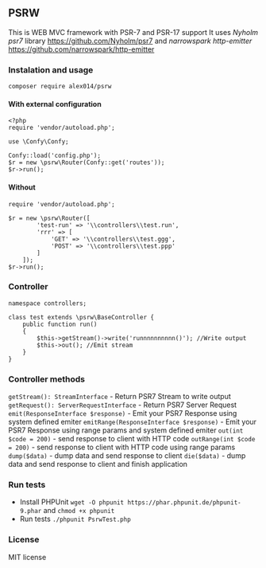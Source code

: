## PSRW
This is WEB MVC framework with PSR-7 and PSR-17 support
It uses *Nyholm psr7* library https://github.com/Nyholm/psr7 and *narrowspark http-emitter* https://github.com/narrowspark/http-emitter
### Instalation and usage
`composer require alex014/psrw`
#### With external configuration
```
<?php
require 'vendor/autoload.php';

use \Confy\Confy;

Confy::load('config.php');
$r = new \psrw\Router(Confy::get('routes'));
$r->run();
```
#### Without
```
require 'vendor/autoload.php';

$r = new \psrw\Router([
        'test-run' => '\\controllers\\test.run',
        'rrr' => [
            'GET' => '\\controllers\\test.ggg',
            'POST' => '\\controllers\\test.ppp'
        ]
    ]);
$r->run();
```
### Controller
```
namespace controllers;

class test extends \psrw\BaseController {
    public function run() 
    {
        $this->getStream()->write('runnnnnnnnnn()'); //Write output
        $this->out(); //Emit stream
    }
}
```
### Controller methods
`getStream(): StreamInterface` - Return PSR7 Stream to write output
`getRequest(): ServerRequestInterface` - Return PSR7 Server Request
`emit(ResponseInterface $response)` - Emit your PSR7 Response using system defined emiter
`emitRange(ResponseInterface $response)` - Emit your PSR7 Response using range params and system defined emiter
`out(int $code = 200)` - send response to client with HTTP code
`outRange(int $code = 200)` - send response to client with HTTP code using range params
`dump($data)` - dump data and send response to client
`die($data)` - dump data and send response to client and finish application

### Run tests
* Install PHPUnit `wget -O phpunit https://phar.phpunit.de/phpunit-9.phar` and `chmod +x phpunit`
* Run tests `./phpunit PsrwTest.php`
### License
MIT license